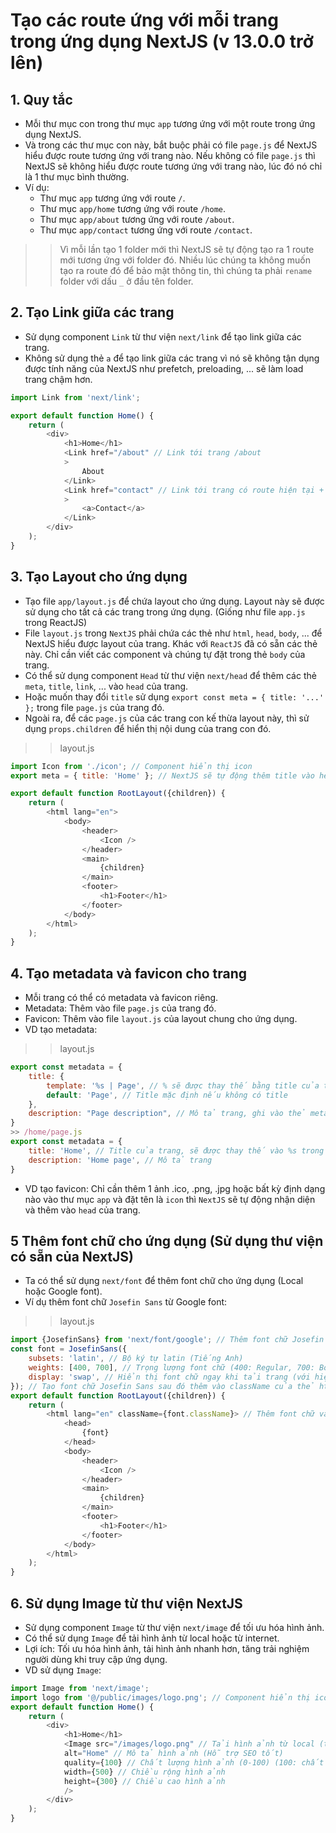 # Tạo các route ứng với mỗi trang trong ứng dụng NextJS (v 13.0.0 trở lên)

## 1. Quy tắc
- Mỗi thư mục con trong thư mục `app` tương ứng với một route trong ứng dụng NextJS.
- Và trong các thư mục con này, bắt buộc phải có file `page.js` để NextJS hiểu được route tương ứng với trang nào. Nếu không có file `page.js` thì NextJS sẽ không hiểu được route tương ứng với trang nào, lúc đó nó chỉ là 1 thư mục bình thường.
- Ví dụ: 
    + Thư mục `app` tương ứng với route `/`.
    + Thư mục `app/home` tương ứng với route `/home`.
    + Thư mục `app/about` tương ứng với route `/about`.
    + Thư mục `app/contact` tương ứng với route `/contact`.
>> Vì mỗi lần tạo 1 folder mới thì NextJS sẽ tự động tạo ra 1 route mới tương ứng với folder đó. Nhiều lúc chúng ta không muốn tạo ra route đó để bảo mật thông tin, thì chúng ta phải `rename` folder với dấu `_` ở đầu tên folder.
## 2. Tạo Link giữa các trang
- Sử dụng component `Link` từ thư viện `next/link` để tạo link giữa các trang.
- Không sử dụng thẻ `a` để tạo link giữa các trang vì nó sẽ không tận dụng được tính năng của NextJS như prefetch, preloading, ... sẽ làm load trang chậm hơn.

```js
import Link from 'next/link';

export default function Home() {
    return (
        <div>
            <h1>Home</h1>
            <Link href="/about" // Link tới trang /about
            >
                About 
            </Link>
            <Link href="contact" // Link tới trang có route hiện tại + /contact
            >
                <a>Contact</a>
            </Link>
        </div>
    );
}
```

## 3. Tạo Layout cho ứng dụng
- Tạo file `app/layout.js` để chứa layout cho ứng dụng. Layout này sẽ được sử dụng cho tất cả các trang trong ứng dụng.
(Giống như file `app.js` trong ReactJS)
- File `layout.js` trong `NextJS` phải chứa các thẻ như `html`, `head`, `body`, ... để NextJS hiểu được layout của trang. Khác với `ReactJS` đã có sẵn các thẻ này. Chỉ cần viết các component và chúng tự đặt trong thẻ `body` của trang.
- Có thể sử dụng component `Head` từ thư viện `next/head` để thêm các thẻ `meta`, `title`, `link`, ... vào `head` của trang.
- Hoặc muốn thay đổi `title` sử dụng `export const meta = { title: '...' };` trong file `page.js` của trang đó.
- Ngoài ra, để các `page.js` của các trang con kế thừa layout này, thì sử dụng `props.children` để hiển thị nội dung của trang con đó.

>>layout.js
```js
import Icon from './icon'; // Component hiển thị icon
export meta = { title: 'Home' }; // NextJS sẽ tự động thêm title vào head của trang

export default function RootLayout({children}) {
    return (
        <html lang="en">
            <body>
                <header>
                    <Icon />
                </header>
                <main>
                    {children}
                </main>
                <footer>
                    <h1>Footer</h1>
                </footer>
            </body>
        </html>
    );
}
```
## 4. Tạo metadata và favicon cho trang
- Mỗi trang có thể có metadata và favicon riêng.
- Metadata: Thêm vào file `page.js` của trang đó.
- Favicon: Thêm vào file `layout.js` của layout chung cho ứng dụng.
- VD tạo metadata:
>> layout.js
```js
export const metadata = {
    title: {
        template: '%s | Page', // % sẽ được thay thế bằng title của trang khác (ví dụ: Home | Page), Page là tên cố định
        default: 'Page', // Title mặc định nếu không có title
    },
    description: "Page description", // Mô tả trang, ghi vào thẻ meta description (Hỗ trợ SEO tốt)
}
>> /home/page.js
export const metadata = {
    title: 'Home', // Title của trang, sẽ được thay thế vào %s trong template của layout
    description: 'Home page', // Mô tả trang
}
```

- VD tạo favicon: Chỉ cần thêm 1 ảnh .ico, .png, .jpg hoặc bất kỳ định dạng nào vào thư mục `app` và đặt tên là `icon` thì `NextJS` sẽ tự động nhận diện và thêm vào `head` của trang.

## 5 Thêm font chữ cho ứng dụng (Sử dụng thư viện có sẵn của NextJS)
- Ta có thể sử dụng `next/font` để thêm font chữ cho ứng dụng (Local hoặc Google font).
- Ví dụ thêm font chữ `Josefin Sans` từ Google font:
>> layout.js
```js
import {JosefinSans} from 'next/font/google'; // Thêm font chữ Josefin Sans
const font = JosefinSans({
    subsets: 'latin', // Bộ ký tự latin (Tiếng Anh)
    weights: [400, 700], // Trọng lượng font chữ (400: Regular, 700: Bold)
    display: 'swap', // Hiển thị font chữ ngay khi tải trang (với hiệu ứng chuyển đổi)
}); // Tạo font chữ Josefin Sans sau đó thêm vào className của thẻ html với `font.className`
export default function RootLayout({children}) {
    return (
        <html lang="en" className={font.className}> // Thêm font chữ vào className của thẻ html
            <head>
                {font}
            </head>
            <body>
                <header>
                    <Icon />
                </header>
                <main>
                    {children}
                </main>
                <footer>
                    <h1>Footer</h1>
                </footer>
            </body>
        </html>
    );
}
```

## 6. Sử dụng Image từ thư viện NextJS 
- Sử dụng component `Image` từ thư viện `next/image` để tối ưu hóa hình ảnh.
- Có thể sử dụng `Image` để tải hình ảnh từ local hoặc từ internet.
- Lợi ích: Tối ưu hóa hình ảnh, tải hình ảnh nhanh hơn, tăng trải nghiệm người dùng khi truy cập ứng dụng.
- VD sử dụng `Image`:
```js
import Image from 'next/image';
import logo from '@/public/images/logo.png'; // Component hiển thị icon
export default function Home() {
    return (
        <div>
            <h1>Home</h1>
            <Image src="/images/logo.png" // Tải hình ảnh từ local (thư mục public/images) hoặc src={logo}
            alt="Home" // Mô tả hình ảnh (Hỗ trợ SEO tốt)
            quality={100} // Chất lượng hình ảnh (0-100) (100: chất lượng tốt nhất)
            width={500} // Chiều rộng hình ảnh
            height={300} // Chiều cao hình ảnh
            />
        </div>
    );
}
```